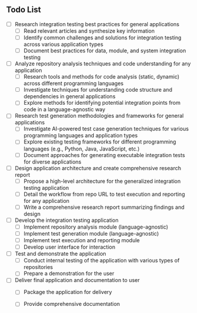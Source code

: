 ## Todo List

- [ ] Research integration testing best practices for general applications
  - [ ] Read relevant articles and synthesize key information
  - [ ] Identify common challenges and solutions for integration testing across various application types
  - [ ] Document best practices for data, module, and system integration testing
- [ ] Analyze repository analysis techniques and code understanding for any application
  - [ ] Research tools and methods for code analysis (static, dynamic) across different programming languages
  - [ ] Investigate techniques for understanding code structure and dependencies in general applications
  - [ ] Explore methods for identifying potential integration points from code in a language-agnostic way
- [ ] Research test generation methodologies and frameworks for general applications
  - [ ] Investigate AI-powered test case generation techniques for various programming languages and application types
  - [ ] Explore existing testing frameworks for different programming languages (e.g., Python, Java, JavaScript, etc.)
  - [ ] Document approaches for generating executable integration tests for diverse applications
- [ ] Design application architecture and create comprehensive research report
  - [ ] Propose a high-level architecture for the generalized integration testing application
  - [ ] Detail the workflow from repo URL to test execution and reporting for any application
  - [ ] Write a comprehensive research report summarizing findings and design
- [ ] Develop the integration testing application
  - [ ] Implement repository analysis module (language-agnostic)
  - [ ] Implement test generation module (language-agnostic)
  - [ ] Implement test execution and reporting module
  - [ ] Develop user interface for interaction
- [ ] Test and demonstrate the application
  - [ ] Conduct internal testing of the application with various types of repositories
  - [ ] Prepare a demonstration for the user
- [ ] Deliver final application and documentation to user
  - [ ] Package the application for delivery
  - [ ] Provide comprehensive documentation


